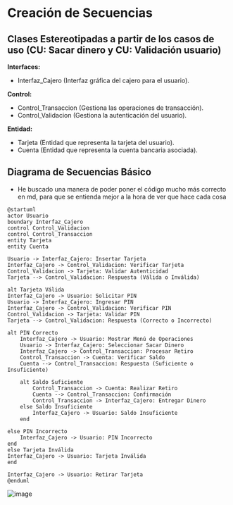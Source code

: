 # Creación de Secuencias
## Clases Estereotipadas a partir de los casos de uso (CU: Sacar dinero y CU: Validación usuario)
**Interfaces:**

- Interfaz_Cajero (Interfaz gráfica del cajero para el usuario).

**Control:**

- Control_Transaccion (Gestiona las operaciones de transacción).
- Control_Validacion (Gestiona la autenticación del usuario).

**Entidad:**

- Tarjeta (Entidad que representa la tarjeta del usuario).
- Cuenta (Entidad que representa la cuenta bancaria asociada).

## Diagrama de Secuencias Básico
- He buscado una manera de poder poner el código mucho más correcto en md, para que se entienda mejor a la hora de ver que hace cada cosa
```plantuml
@startuml
actor Usuario
boundary Interfaz_Cajero
control Control_Validacion
control Control_Transaccion
entity Tarjeta
entity Cuenta

Usuario -> Interfaz_Cajero: Insertar Tarjeta
Interfaz_Cajero -> Control_Validacion: Verificar Tarjeta
Control_Validacion -> Tarjeta: Validar Autenticidad
Tarjeta --> Control_Validacion: Respuesta (Válida o Inválida)

alt Tarjeta Válida
Interfaz_Cajero -> Usuario: Solicitar PIN
Usuario -> Interfaz_Cajero: Ingresar PIN
Interfaz_Cajero -> Control_Validacion: Verificar PIN
Control_Validacion -> Tarjeta: Validar PIN
Tarjeta --> Control_Validacion: Respuesta (Correcto o Incorrecto)

alt PIN Correcto  
    Interfaz_Cajero -> Usuario: Mostrar Menú de Operaciones  
    Usuario -> Interfaz_Cajero: Seleccionar Sacar Dinero  
    Interfaz_Cajero -> Control_Transaccion: Procesar Retiro  
    Control_Transaccion -> Cuenta: Verificar Saldo  
    Cuenta --> Control_Transaccion: Respuesta (Suficiente o Insuficiente)  
    
    alt Saldo Suficiente  
        Control_Transaccion -> Cuenta: Realizar Retiro  
        Cuenta --> Control_Transaccion: Confirmación  
        Control_Transaccion -> Interfaz_Cajero: Entregar Dinero  
    else Saldo Insuficiente  
        Interfaz_Cajero -> Usuario: Saldo Insuficiente  
    end  

else PIN Incorrecto  
    Interfaz_Cajero -> Usuario: PIN Incorrecto  
end  
else Tarjeta Inválida
Interfaz_Cajero -> Usuario: Tarjeta Inválida
end

Interfaz_Cajero -> Usuario: Retirar Tarjeta
@enduml
```

![image](https://github.com/user-attachments/assets/67b1ef72-1468-424d-a2bc-f92aea133daa)
